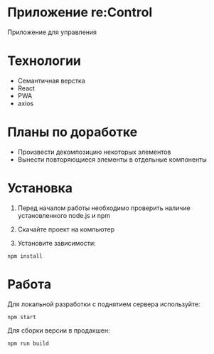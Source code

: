 # Приложение re:Control
Приложение для управления

# Технологии #
* Семантичная верстка
* React
* PWA
* axios



# Планы по доработке #
* Произвести декомпозицию  некоторых элементов
* Вынести повторяющиеся элементы в отдельные компоненты

# Установка #

1. Перед началом работы необходимо проверить наличие установленного node.js и npm

2. Скачайте проект на компьютер

3. Установите зависимости:

```
npm install
```

# Работа #

Для локальной разработки с поднятием сервера используйте:

```
npm start
```

Для сборки версии в продакшен:

```
npm run build
```